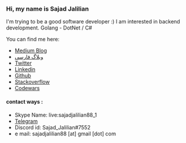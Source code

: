 ### Hi, my name is Sajad Jalilian
I'm trying to be a good software developer :) I am interested in backend development. Golang - DotNet / C#

You can find me here:
- [Medium Blog](https://medium.com/@SajadJ)
- [وبلاگ فارسی](https://virgool.io/@SajadJ)
- [Twitter](https://twitter.com/Sajad_Jalilian)
- [Linkedin](https://linkedin.com/in/sajadjalilian)
- [Github](https://github.com/SajadJalilian)
- [Stackoverflow](https://stackoverflow.com/users/9545326/sajad-jalilian)
- [Codewars](https://www.codewars.com/users/SajadJalilian)


#### contact ways :
- Skype Name: live:sajadjalilian88_1
- [Telegram](https://t.me/sajadjalilian)
- Discord id: Sajad_Jalilian#7552
- e mail: sajadjalilian88 [at] gmail [dot] com
